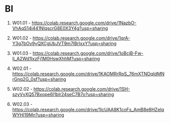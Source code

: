 # BI

1. W01.01 - https://colab.research.google.com/drive/1NazbO-VhAqS14i441NIqscrG8E0X3Y4g?usp=sharing  
2. W01.02 - https://colab.research.google.com/drive/1qrA-Y3g7bOv9yQXCgUbJVT9m7lBrlxxY?usp=sharing  
3. W01.03 - https://colab.research.google.com/drive/1oBcjB-Fw-lj_A2Wd1IxzFj1M0HswXhhM?usp=sharing 

4. W02.01 - https://colab.research.google.com/drive/1KAOMRrRpS_76mXTNDqIdMNrGnq2G_0sf?usp=sharing 
5. W02.02 - https://colab.research.google.com/drive/1SH-szyVvXQ57Bxope6I1blr24seC7B7o?usp=sharing 
6. W02.03 - https://colab.research.google.com/drive/1IcUAA8K1coFs_AmB8e8HZelqWYHl19Mn?usp=sharing 

